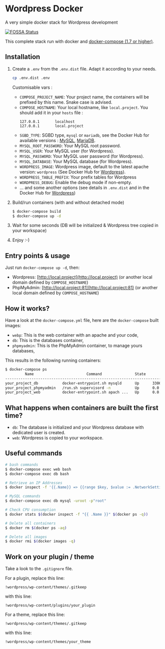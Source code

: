 # Wordpress Docker
A very simple docker stack for Wordpress development

[![FOSSA Status](https://app.fossa.io/api/projects/git%2Bgithub.com%2FDarwinOnLine%2Fwordpress-docker.svg?type=shield)](https://app.fossa.io/projects/git%2Bgithub.com%2FDarwinOnLine%2Fwordpress-docker?ref=badge_shield)

This complete stack run with docker and [docker-compose (1.7 or higher)](https://docs.docker.com/compose/).

## Installation

1. Create a `.env` from the `.env.dist` file. Adapt it according to your needs.

    ```bash
    cp .env.dist .env
    ```
    
    Customisable vars :
      * `COMPOSE_PROJECT_NAME`: Your project name, the containers will be prefixed by this name. Snake case is advised.
      * `COMPOSE_HOSTNAME`: Your local hostname, like `local.project`. You should add it in your `hosts` file :
        ```
        127.0.0.1	    localhost
        127.0.0.1	    local.project
        ```
      * `SGBD_TYPE`: SGBD type, `mysql` or `mariadb`, see the Docker Hub for available versions : [MySQL](https://hub.docker.com/_/mysql), [MariaDB](https://hub.docker.com/_/mariadb).
      * `MYSQL_ROOT_PASSWORD`: Your MySQL root password.
      * `MYSQL_USER`: Your MySQL user (for Wordpress).
      * `MYSQL_PASSWORD`: Your MySQL user password (for Wordpress).
      * `MYSQL_DATABASE`: Your MySQL database (for Wordpress).
      * `WORDPRESS_IMAGE`: Wordpress image, default to the latest apache version: `wordpress` (See Docker Hub for [Wordpress](https://hub.docker.com/_/wordpress)).
      * `WORDPRESS_TABLE_PREFIX`: Your prefix tables for Wordpress
      * `WORDPRESS_DEBUG`: Enable the debug mode if non-empty.
      * ... and some another options (see details in `.env.dist` and in the Docker Hub for [Wordpress](https://hub.docker.com/_/wordpress)) 

1. Build/run containers (with and without detached mode)

    ```bash
    $ docker-compose build
    $ docker-compose up -d
    ```

1. Wait for some seconds (DB will be initialized & Wordpress tree copied in your workspace)

1. Enjoy :-)

## Entry points & usage

Just run `docker-compose up -d`, then:

* Wordpress: [http://local.project](http://local.project) (or another local domain defined by `COMPOSE_HOSTNAME`) 
* PhpMyAdmin: [http://local.project:81](http://local.project:81) (or another local domain defined by `COMPOSE_HOSTNAME`)

## How it works?

Have a look at the `docker-compose.yml` file, here are the `docker-compose` built images:

* `webp`: This is the web container with an apache and your code,
* `db`: This is the databases container,
* `phpmyadmin`: This is the PhpMyAdmin container, to manage yours databases,

This results in the following running containers:

```bash
$ docker-compose ps
         Name                        Command               State              Ports
-----------------------------------------------------------------------------------------------
your_project_db           docker-entrypoint.sh mysqld      Up      3306/tcp, 33060/tcp
your_project_phpmyadmin   /run.sh supervisord -n           Up      0.0.0.0:81->80/tcp, 9000/tcp
your_project_web          docker-entrypoint.sh apach ...   Up      0.0.0.0:80->80/tcp
```

## What happens when containers are built the first time?

* `db`: The database is initialized and your Wordpress database with dedicated user is created.
* `web`: Wordpress is copied to your workspace.

## Useful commands

```bash
# bash commands
$ docker-compose exec web bash
$ docker-compose exec db bash

# Retrieve an IP Addresses
$ docker inspect -f '{{.Name}} => {{range $key, $value := .NetworkSettings.Networks}}{{.IPAddress}} on {{$key}}{{end}}' $(docker ps -q)

# MySQL commands
$ docker-compose exec db mysql -uroot -p"root"

# Check CPU consumption
$ docker stats $(docker inspect -f "{{ .Name }}" $(docker ps -q))

# Delete all containers
$ docker rm $(docker ps -aq)

# Delete all images
$ docker rmi $(docker images -q)
```

## Work on your plugin / theme
Take a look to the `.gitignore` file.

For a plugin, replace this line:
```
!wordpress/wp-content/themes/.gitkeep
```
with this line:
```
!wordpress/wp-content/plugins/your_plugin
```

For a theme, replace this line:
```
!wordpress/wp-content/themes/.gitkeep
```
with this line:
```
!wordpress/wp-content/themes/your_theme
```
